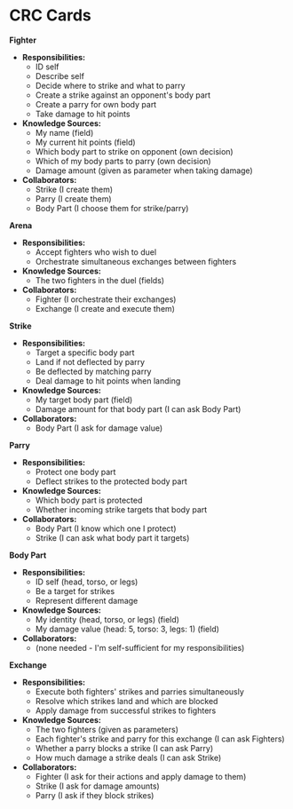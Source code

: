 # CRC Cards

**Fighter**
- **Responsibilities:**
  - ID self
  - Describe self
  - Decide where to strike and what to parry
  - Create a strike against an opponent's body part
  - Create a parry for own body part
  - Take damage to hit points
- **Knowledge Sources:**
  - My name (field)
  - My current hit points (field)
  - Which body part to strike on opponent (own decision)
  - Which of my body parts to parry (own decision)
  - Damage amount (given as parameter when taking damage)
- **Collaborators:**
  - Strike (I create them)
  - Parry (I create them)
  - Body Part (I choose them for strike/parry)

**Arena**
- **Responsibilities:**
  - Accept fighters who wish to duel
  - Orchestrate simultaneous exchanges between fighters
- **Knowledge Sources:**
  - The two fighters in the duel (fields)
- **Collaborators:**
  - Fighter (I orchestrate their exchanges)
  - Exchange (I create and execute them)

**Strike**
- **Responsibilities:**
  - Target a specific body part 
  - Land if not deflected by parry
  - Be deflected by matching parry
  - Deal damage to hit points when landing
- **Knowledge Sources:**
  - My target body part (field)
  - Damage amount for that body part (I can ask Body Part)
- **Collaborators:**
  - Body Part (I ask for damage value)

**Parry**
- **Responsibilities:**
  - Protect one body part 
  - Deflect strikes to the protected body part 
- **Knowledge Sources:**
  - Which body part is protected
  - Whether incoming strike targets that body part
- **Collaborators:**
  - Body Part (I know which one I protect)
  - Strike (I can ask what body part it targets)

**Body Part**
- **Responsibilities:**
  - ID self (head, torso, or legs)
  - Be a target for strikes 
  - Represent different damage 
- **Knowledge Sources:**
  - My identity (head, torso, or legs) (field)
  - My damage value (head: 5, torso: 3, legs: 1) (field)
- **Collaborators:**
  - (none needed - I'm self-sufficient for my responsibilities)

**Exchange**
- **Responsibilities:**
  - Execute both fighters' strikes and parries simultaneously
  - Resolve which strikes land and which are blocked
  - Apply damage from successful strikes to fighters
- **Knowledge Sources:**
  - The two fighters (given as parameters)
  - Each fighter's strike and parry for this exchange (I can ask Fighters)
  - Whether a parry blocks a strike (I can ask Parry)
  - How much damage a strike deals (I can ask Strike)
- **Collaborators:**
  - Fighter (I ask for their actions and apply damage to them)
  - Strike (I ask for damage amounts)
  - Parry (I ask if they block strikes)


